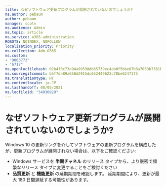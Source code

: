 ```yaml
---
title: なぜソフトウェア更新プログラムが展開されていないのでしょうか?
ms.author: pebaum
author: pebaum
manager: scotv
ms.audience: Admin
ms.topic: article
ms.service: o365-administration
ROBOTS: NOINDEX, NOFOLLOW
localization_priority: Priority
ms.collection: Adm_O365
ms.custom:
- "9003773"
- "6717"
ms.openlocfilehash: 02b4f0c73e94a99598db65739ec4eb0f5bbe67b8a7063b7381b9e6f59efd8c12
ms.sourcegitcommit: b5f7da89a650d2915dc652449623c78be6247175
ms.translationtype: HT
ms.contentlocale: ja-JP
ms.lasthandoff: 08/05/2021
ms.locfileid: "54036929"
---
```

# <a name="why-software-updates-are-not-being-deployed"></a>なぜソフトウェア更新プログラムが展開されていないのでしょうか?

Windows 10 の更新リングを介してソフトウェアの更新プログラムを構成したが、更新プログラムが展開されない場合は、以下をご確認ください:  

- Windows サービスを **半期チャネル** のリリース タイプから、より厳密で頻繁なリリース タイプに変更することをご検討ください  
- **品質更新** と **機能更新** の延期期間を確認します。 延期期間により、更新が最大 180 日間遅延する可能性があります。
